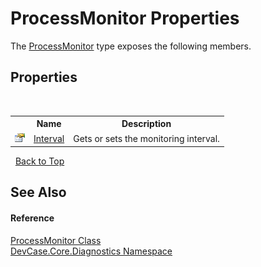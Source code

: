 # ProcessMonitor Properties
 

The <a href="T_DevCase_Core_Diagnostics_ProcessMonitor">ProcessMonitor</a> type exposes the following members.


## Properties
&nbsp;<table><tr><th></th><th>Name</th><th>Description</th></tr><tr><td>![Public property](media/pubproperty.gif "Public property")</td><td><a href="P_DevCase_Core_Diagnostics_ProcessMonitor_Interval">Interval</a></td><td>
Gets or sets the monitoring interval.</td></tr></table>&nbsp;
<a href="#processmonitor-properties">Back to Top</a>

## See Also


#### Reference
<a href="T_DevCase_Core_Diagnostics_ProcessMonitor">ProcessMonitor Class</a><br /><a href="N_DevCase_Core_Diagnostics">DevCase.Core.Diagnostics Namespace</a><br />